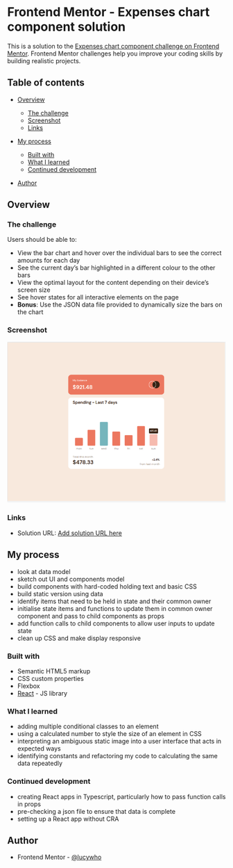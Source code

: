 # Frontend Mentor - Expenses chart component solution

This is a solution to the [Expenses chart component challenge on Frontend Mentor](https://www.frontendmentor.io/challenges/expenses-chart-component-e7yJBUdjwt). Frontend Mentor challenges help you improve your coding skills by building realistic projects.

## Table of contents

-   [Overview](#overview)
    -   [The challenge](#the-challenge)
    -   [Screenshot](#screenshot)
    -   [Links](#links)
-   [My process](#my-process)

    -   [Built with](#built-with)
    -   [What I learned](#what-i-learned)
    -   [Continued development](#continued-development)

-   [Author](#author)

## Overview

### The challenge

Users should be able to:

-   View the bar chart and hover over the individual bars to see the correct amounts for each day
-   See the current day’s bar highlighted in a different colour to the other bars
-   View the optimal layout for the content depending on their device’s screen size
-   See hover states for all interactive elements on the page
-   **Bonus**: Use the JSON data file provided to dynamically size the bars on the chart

### Screenshot

![screenshot](public/Expenses-chart-challenge.png)

### Links

-   Solution URL: [Add solution URL here](https://your-solution-url.com)

## My process

-   look at data model
-   sketch out UI and components model
-   build components with hard-coded holding text and basic CSS
-   build static version using data
-   identify items that need to be held in state and their common owner
-   initialise state items and functions to update them in common owner component and pass to child components as props
-   add function calls to child components to allow user inputs to update state
-   clean up CSS and make display responsive

### Built with

-   Semantic HTML5 markup
-   CSS custom properties
-   Flexbox
-   [React](https://reactjs.org/) - JS library

### What I learned

-   adding multiple conditional classes to an element
-   using a calculated number to style the size of an element in CSS
-   interpreting an ambiguous static image into a user interface that acts in expected ways
-   identifying constants and refactoring my code to calculating the same data repeatedly

### Continued development

-   creating React apps in Typescript, particularly how to pass function calls in props
-   pre-checking a json file to ensure that data is complete
-   setting up a React app without CRA

## Author

-   Frontend Mentor - [@lucywho](https://www.frontendmentor.io/profile/lucywho)

